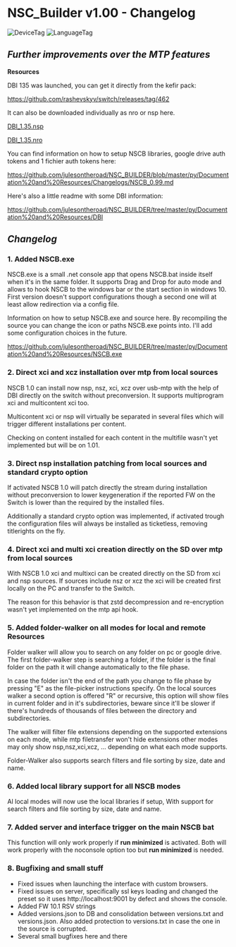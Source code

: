 # NSC_Builder v1.00 - Changelog

![DeviceTag](https://img.shields.io/badge/Device-SWITCH-e60012.svg)  ![LanguageTag](https://img.shields.io/badge/languages-python_batch_html5_javascript-blue.svg)

## *Further improvements over the MTP features*
**Resources**

DBI 135 was launched, you can get it directly from the kefir pack:

https://github.com/rashevskyv/switch/releases/tag/462

It can also be downloaded individually as nro or nsp here.

[DBI_1.35.nsp](https://github.com/julesontheroad/NSC_BUILDER/raw/master/py/Documentation%20and%20Resources/DBI/135/DBI_0591703820420000.nsp)

[DBI_1.35.nro](https://github.com/julesontheroad/NSC_BUILDER/raw/master/py/Documentation%20and%20Resources/DBI/135/DBI.nro)

You can find information on how to setup NSCB libraries, google drive auth tokens and 1 fichier auth tokens here:

https://github.com/julesontheroad/NSC_BUILDER/blob/master/py/Documentation%20and%20Resources/Changelogs/NSCB_0.99.md

Here's also a little readme with some DBI information:

https://github.com/julesontheroad/NSC_BUILDER/tree/master/py/Documentation%20and%20Resources/DBI

## *Changelog*

### 1. Added NSCB.exe

NSCB.exe is a small .net console app that opens NSCB.bat inside itself when it's in the same folder. It supports Drag and Drop for auto mode and allows to hook NSCB to the windows bar or the start section in windows 10. First version doesn't support configurations though a second one will at least allow redirection via a config file.

Information on how to setup NSCB.exe and source here. By recompiling the source you can change the icon or paths NSCB.exe points into. I'll add some configuration choices in the future.

https://github.com/julesontheroad/NSC_BUILDER/tree/master/py/Documentation%20and%20Resources/NSCB.exe

### 2. Direct xci and xcz installation over mtp from local sources

NSCB 1.0 can install now nsp, nsz, xci, xcz over usb-mtp with the help of DBI directly on the switch without preconversion. It supports multiprogram xci and multicontent xci too.

Multicontent xci or nsp will virtually be separated in several files which will trigger different installations per content.

Checking on content installed for each content in the multifile wasn't yet implemented but will be on 1.01.

### 3. Direct nsp installation patching from local sources and standard crypto option

If activated NSCB 1.0 will patch directly the stream during installation without preconversion to lower keygeneration if the reported FW on the Switch is lower than the required by the installed files.

Additionally a standard crypto option was implemented, if activated trough the configuration files will always be installed as ticketless, removing titlerights on the fly.

### 4. Direct xci and multi xci creation directly on the SD over mtp from local sources

With NSCB 1.0 xci and multixci can be created directly on the SD from xci and nsp sources. If sources include nsz or xcz the xci will be created first locally on the PC and transfer to the Switch.

The reason for this behavior is that zstd decompression and re-encryption wasn't yet implemented on the mtp api hook.

### 5. Added folder-walker on all modes for local and remote Resources

Folder walker will allow you to search on any folder on pc or google drive. The first folder-walker step is searching a folder, if the folder is the final folder on the path it will change automatically to the file phase.

In case the folder isn't the end of the path you change to file phase by pressing "E" as the file-picker instructions specify. On the local sources walker a second option is offered "R" or recursive, this option will show files in current folder and in it's subdirectories, beware since it'll be slower if there's hundreds of thousands of files between the directory and subdirectories.

The walker will filter file extensions depending on the supported extensions on each mode, while mtp filetransfer won't hide extensions other modes may only show nsp,nsz,xci,xcz, ... depending on what each mode supports.

Folder-Walker also supports search filters and file sorting by size, date and name.

### 6. Added local library support for all NSCB modes

Al local modes will now use the local libraries if setup, With support for search filters and file sorting by size, date and name.

### 7. Added server and interface trigger on the main NSCB bat

This function will only work properly if **run minimized** is activated. Both will work properly with the noconsole option too but **run minimized** is needed.

### 8. Bugfixing and small stuff

- Fixed issues when launching the interface with custom browsers.
- Fixed issues on server, specifically ssl keys loading and changed the preset so it uses http://localhost:9001 by defect and shows the console.
- Added FW 10.1 RSV strings
- Added versions.json to DB and consolidation between versions.txt and versions.json. Also added protection to versions.txt in case the one in the source is corrupted.
- Several small bugfixes here and there
